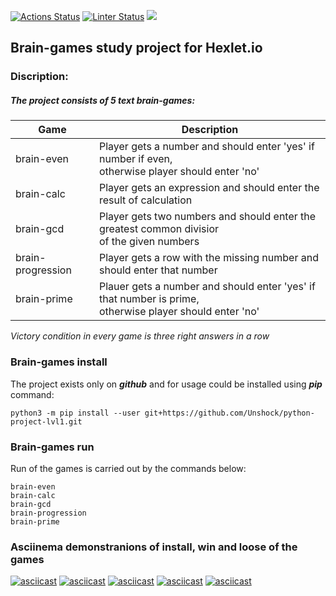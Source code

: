 [![Actions Status](https://github.com/Unshock/python-project-lvl1/workflows/hexlet-check/badge.svg)](https://github.com/Unshock/python-project-lvl1/actions)
[![Linter Status](https://github.com/Unshock/python-project-lvl1/workflows/linter-check/badge.svg)](https://github.com/Unshock/python-project-lvl1/actions/workflows/linter-check.yml)
<a href="https://codeclimate.com/github/Unshock/python-project-lvl1/maintainability"><img src="https://api.codeclimate.com/v1/badges/10ea4108e6c908efaf79/maintainability" /></a>
## Brain-games study project for Hexlet.io 
### Discription:
##### The project consists of 5 text brain-games:


| Game              | Description                                                                                                |
|-------------------|------------------------------------------------------------------------------------------------------------|
| brain-even        | Player gets a number and should enter 'yes' if number if even,<br/>otherwise player should enter 'no'      |
| brain-calc        | Player gets an expression and should enter the result of calculation                                       |
| brain-gcd         | Player gets two numbers and should enter the greatest common divisior<br/>of the given numbers             |
| brain-progression | Player gets a row with the missing number and should enter that number                                     |
| brain-prime       | Plauer gets a number and should enter 'yes' if that number is prime,<br/>otherwise player should enter 'no' |

*Victory condition in every game is three right answers in a row*

### Brain-games install
The project exists only on ***github*** and for usage could be installed using ***pip*** command:

    python3 -m pip install --user git+https://github.com/Unshock/python-project-lvl1.git

### Brain-games run
Run of the games is carried out by the commands below: 
    
    brain-even
    brain-calc 
    brain-gcd
    brain-progression
    brain-prime

### Asciinema demonstranions of install, win and loose of the games

[![asciicast](https://asciinema.org/a/zpESG0lYdy75W0E7PUg7yXIIr.svg)](https://asciinema.org/a/zpESG0lYdy75W0E7PUg7yXIIr)
[![asciicast](https://asciinema.org/a/NIVlyrbPSUoj4BwtSR8OcvbHW.svg)](https://asciinema.org/a/NIVlyrbPSUoj4BwtSR8OcvbHW)
[![asciicast](https://asciinema.org/a/xeFsU4MFjbKClyJOpJ3pqvdCI.svg)](https://asciinema.org/a/xeFsU4MFjbKClyJOpJ3pqvdCI)
[![asciicast](https://asciinema.org/a/mYbDEt0tXzsCSlc2aKA1gVPWI.svg)](https://asciinema.org/a/mYbDEt0tXzsCSlc2aKA1gVPWI)
[![asciicast](https://asciinema.org/a/LLJ8qwLs2HgZJbOxxEv0jFKg4.svg)](https://asciinema.org/a/LLJ8qwLs2HgZJbOxxEv0jFKg4)
